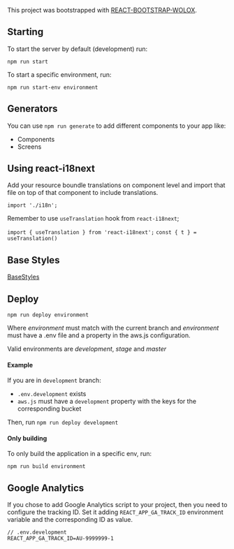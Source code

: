 This project was bootstrapped with [REACT-BOOTSTRAP-WOLOX](https://github.com/Wolox/react-bootstrap).

## Starting

To start the server by default (development) run:

`npm run start`

To start a specific environment, run:

`npm run start-env environment`

## Generators

You can use `npm run generate` to add different components to your app like:
* Components
* Screens

## Using react-i18next

Add your resource boundle translations on component level and import that file on top of that component to include translations.

`import './i18n';`

Remember to use `useTranslation` hook from `react-i18next`;

`import { useTranslation } from 'react-i18next';`
`const { t } = useTranslation()`
 
## Base Styles

[BaseStyles](docs/BaseStyles.md)

## Deploy

`npm run deploy environment`

Where _environment_ must match with the current branch and _environment_ must have a .env file and a property in the aws.js configuration.

Valid environments are _development_, _stage_ and _master_

#### Example

If you are in `development` branch:

- `.env.development` exists
- `aws.js` must have a `development` property with the keys for the corresponding bucket

Then, run `npm run deploy development`

#### Only building

To only build the application in a specific env, run:

`npm run build environment`

## Google Analytics

If you chose to add Google Analytics script to your project, then you need to configure the tracking ID. Set it adding `REACT_APP_GA_TRACK_ID` environment variable and the corresponding ID as value.

```
// .env.development
REACT_APP_GA_TRACK_ID=AU-9999999-1
```
